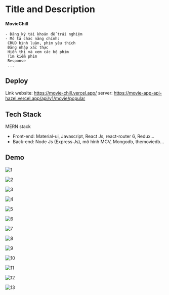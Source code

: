 
# Title and Description

####  MovieChill
    - Đăng ký tài khoản để trải nghiệm 
    - Mô tả chức năng chính:
     CRUD bình luận, phim yêu thích
     Đăng nhập xác thực
     Hiển thị và xem các bộ phim
     Tìm kiếm phim
     Response
     ...
    







## Deploy

Link website:  https://movie-chill.vercel.app/
server: https://movie-app-api-hazel.vercel.app/api/v1/movie/popular




## Tech Stack

MERN stack
- Front-end: Material-ui, Javascript, React Js, react-router 6, Redux...
- Back-end: Node Js (Express Js), mô hình MCV, Mongodb, themoviedb...


## Demo
![1](https://github.com/duongishandsome/TheBandF8/blob/master/img_store/img_1.jpg?raw=true)

![2](https://github.com/duongishandsome/TheBandF8/blob/master/img_store/img_2.jpg?raw=true)

![3](https://github.com/duongishandsome/TheBandF8/blob/master/img_store/img_3.jpg?raw=true)

![4](https://github.com/duongishandsome/TheBandF8/blob/master/img_store/img_4.jpg?raw=true)

![5](https://github.com/duongishandsome/TheBandF8/blob/master/img_store/img_5.jpg?raw=true)

![6](https://github.com/duongishandsome/TheBandF8/blob/master/img_store/img_6.jpg?raw=true)

![7](https://github.com/duongishandsome/TheBandF8/blob/master/img_store/img_7.jpg?raw=true)

![8](https://github.com/duongishandsome/TheBandF8/blob/master/img_store/img_8.jpg?raw=true)

![9](https://github.com/duongishandsome/TheBandF8/blob/master/img_store/img_9.jpg?raw=true)

![10](https://github.com/duongishandsome/TheBandF8/blob/master/img_store/img_10.jpg?raw=true)

![11](https://github.com/duongishandsome/TheBandF8/blob/master/img_store/img_11.jpg?raw=true)

![12](https://github.com/duongishandsome/TheBandF8/blob/master/img_store/img_12.jpg?raw=true)

![13](https://github.com/duongishandsome/TheBandF8/blob/master/img_store/img_13.jpg?raw=true)
